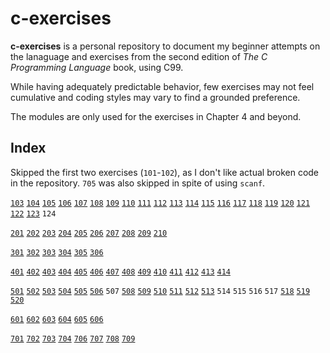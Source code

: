 # c-exercises

**c-exercises** is a personal repository to document my beginner attempts on the lanaguage and exercises
from the second edition of _The C Programming Language_ book, using C99.

While having adequately predictable behavior, few exercises may not feel cumulative and coding styles
may vary to find a grounded preference.

The modules are only used for the exercises in Chapter 4 and beyond.

## Index

Skipped the first two exercises (`101`-`102`), as I don't like actual broken code in the repository.
`705` was also skipped in spite of using `scanf`.

[`103`](src/chapter1/exer103-104-105-115.c)
[`104`](src/chapter1/exer103-104-105-115.c)
[`105`](src/chapter1/exer103-104-105-115.c)
[`106`](src/chapter1/exer106-107.c)
[`107`](src/chapter1/exer106-107.c)
[`108`](src/chapter1/exer108.c)
[`109`](src/chapter1/exer109.c)
[`110`](src/chapter1/exer110.c)
[`111`](src/chapter1/exer111.c)
[`112`](src/chapter1/exer112.c)
[`113`](src/chapter1/exer113.c)
[`114`](src/chapter1/exer114.c)
[`115`](src/chapter1/exer103-104-105-115.c)
[`116`](src/chapter1/exer116.c)
[`117`](src/chapter1/exer117.c)
[`118`](src/chapter1/exer118.c) 
[`119`](src/chapter1/exer119.c)
[`120`](src/chapter1/exer120.c)
[`121`](src/chapter1/exer121.c)
[`122`](src/chapter1/exer122.c)
[`123`](src/chapter1/exer123.c)
`124`

[`201`](src/chapter2/exer201.c)
[`202`](src/chapter2/exer202.c)
[`203`](src/chapter2/exer203.c)
[`204`](src/chapter2/exer204-205.c)
[`205`](src/chapter2/exer204-205.c)
[`206`](src/chapter2/exer206-207-208-209.c)
[`207`](src/chapter2/exer206-207-208-209.c)
[`208`](src/chapter2/exer206-207-208-209.c)
[`209`](src/chapter2/exer206-207-208-209.c)
[`210`](src/chapter2/exer210.c)

[`301`](src/chapter3/exer301.c)
[`302`](src/chapter3/exer302.c)
[`303`](src/chapter3/exer303.c)
[`304`](src/chapter3/exer304.c)
[`305`](src/chapter3/exer305.c)
[`306`](src/chapter3/exer306.c)

[`401`](src/chapter4/exer401.c)
[`402`](src/chapter4/exer402.c)
[`403`](src/chapter4/exer403-404-405-406-410-411.c)
[`404`](src/chapter4/exer403-404-405-406-410-411.c)
[`405`](src/chapter4/exer403-404-405-406-410-411.c)
[`406`](src/chapter4/exer403-404-405-406-410-411.c)
[`407`](src/chapter4/exer407-408-409.c)
[`408`](src/chapter4/exer407-408-409.c)
[`409`](src/chapter4/exer407-408-409.c)
[`410`](src/chapter4/exer403-404-405-406-410-411.c)
[`411`](src/chapter4/exer403-404-405-406-410-411.c)
[`412`](src/chapter4/exer412-413-414.c)
[`413`](src/chapter4/exer412-413-414.c)
[`414`](src/chapter4/exer412-413-414.c)

[`501`](src/chapter5/exer501-502.c)
[`502`](src/chapter5/exer501-502.c)
[`503`](src/chapter5/exer503-504-505-506.c)
[`504`](src/chapter5/exer503-504-505-506.c)
[`505`](src/chapter5/exer503-504-505-506.c)
[`506`](src/chapter5/exer503-504-505-506.c)
`507`
[`508`](src/chapter5/exer508-509.c)
[`509`](src/chapter5/exer508-509.c)
[`510`](src/chapter5/exer510.c)
[`511`](src/chapter5/exer511-512.c)
[`512`](src/chapter5/exer511-512.c)
[`513`](src/chapter5/exer513.c)
`514`
`515`
`516`
`517`
[`518`](src/chapter5/exer518-519-520.c)
[`519`](src/chapter5/exer518-519-520.c)
[`520`](src/chapter5/exer518-519-520.c)

[`601`](src/chapter6/exer601.c)
[`602`](src/chapter6/exer602.c)
[`603`](src/chapter6/exer603.c)
[`604`](src/chapter6/exer604.c)
[`605`](src/chapter6/exer605.c)
[`606`](src/chapter6/exer606.c)

[`701`](src/chapter7/exer701.c)
[`702`](src/chapter7/exer702.c)
[`703`](src/chapter7/exer703-704.c)
[`704`](src/chapter7/exer703-704.c)
[`706`](src/chapter7/exer706.c)
[`707`](src/chapter7/exer707.c)
[`708`](src/chapter7/exer708.c)
[`709`](src/chapter7/exer709.c)

<!-- [`801`](src/chapter8/exer801.c)
[`802`](src/chapter8/exer802-803-804.c)
[`803`](src/chapter8/exer802-803-804.c)
[`804`](src/chapter8/exer802-803-804.c)
[`805`](src/chapter8/exer805.c)
[`806`](src/chapter8/exer806-807-808.c)
[`807`](src/chapter8/exer806-807-808.c)
[`808`](src/chapter8/exer806-807-808.c) -->